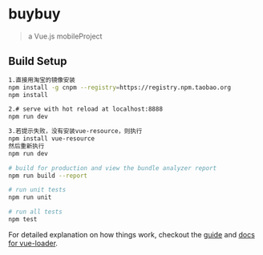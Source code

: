 # buybuy

> a Vue.js mobileProject

## Build Setup

``` bash
1.直接用淘宝的镜像安装
npm install -g cnpm --registry=https://registry.npm.taobao.org
npm install

2.# serve with hot reload at localhost:8888
npm run dev

3.若提示失败，没有安装vue-resource，则执行
npm install vue-resource
然后重新执行
npm run dev

# build for production and view the bundle analyzer report
npm run build --report

# run unit tests
npm run unit

# run all tests
npm test
```

For detailed explanation on how things work, checkout the [guide](http://vuejs-templates.github.io/webpack/) and [docs for vue-loader](http://vuejs.github.io/vue-loader).
